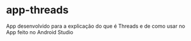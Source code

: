 # app-threads
App desenvolvido para a explicação do que é Threads e de como usar no App feito no Android Studio
